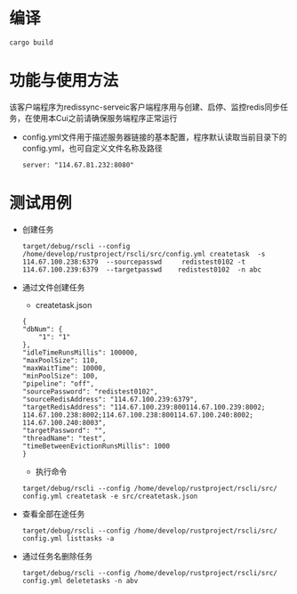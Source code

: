 # 编译
```
cargo build
```

# 功能与使用方法
该客户端程序为redissync-serveic客户端程序用与创建、启停、监控redis同步任务，在使用本Cui之前请确保服务端程序正常运行

* config.yml文件用于描述服务器链接的基本配置，程序默认读取当前目录下的config.yml，也可自定义文件名称及路径
  ```
  server: "114.67.81.232:8080"
  ```


# 测试用例

* 创建任务
   ```
   target/debug/rscli --config /home/develop/rustproject/rscli/src/config.yml createtask  -s 114.67.100.238:6379  --sourcepasswd     redistest0102 -t 114.67.100.239:6379  --targetpasswd    redistest0102  -n abc
   ```
* 通过文件创建任务
   * createtask.json
   ```
   {
   "dbNum": {
       "1": "1"
   },
   "idleTimeRunsMillis": 100000,
   "maxPoolSize": 110,
   "maxWaitTime": 10000,
   "minPoolSize": 100,
   "pipeline": "off",
   "sourcePassword": "redistest0102",
   "sourceRedisAddress": "114.67.100.239:6379",
   "targetRedisAddress": "114.67.100.239:800114.67.100.239:8002;   114.67.100.238:8002;114.67.100.238:800114.67.100.240:8002;   114.67.100.240:8003",
   "targetPassword": "",
   "threadName": "test",
   "timeBetweenEvictionRunsMillis": 1000
   }
   ```
   * 执行命令
   ```
   target/debug/rscli --config /home/develop/rustproject/rscli/src/   config.yml createtask -e src/createtask.json
   ```
* 查看全部在途任务
    ```
    target/debug/rscli --config /home/develop/rustproject/rscli/src/    config.yml listtasks -a
    ```

* 通过任务名删除任务
   ```
   target/debug/rscli --config /home/develop/rustproject/rscli/src/    config.yml deletetasks -n abv
   ```
